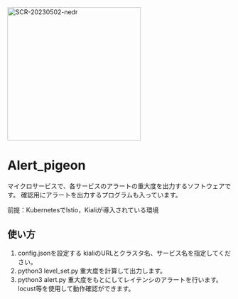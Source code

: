 <img width="300" alt="SCR-20230502-nedr" src="https://github.com/cdsl-research/Alert_pigeon/assets/48035533/ac7468c4-a02e-4287-b8bd-ee9d4aa5f1e5" />

# Alert_pigeon
マイクロサービスで、各サービスのアラートの重大度を出力するソフトウェアです。
確認用にアラートを出力するプログラムも入っています。

前提：KubernetesでIstio，Kialiが導入されている環境
## 使い方
1. config.jsonを設定する
   kialiのURLとクラスタ名、サービス名を指定してください。
2. python3 level_set.py
   重大度を計算して出力します。
3. python3 alert.py
   重大度をもとにしてレイテンシのアラートを行います。locust等を使用して動作確認ができます。
